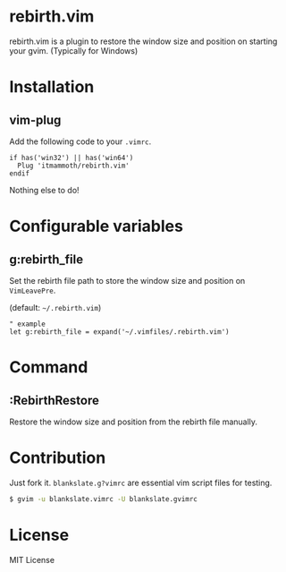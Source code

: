 # rebirth.vim

rebirth.vim is a plugin to restore the window size and position on starting your gvim. (Typically for Windows)

# Installation

## vim-plug

Add the following code to your `.vimrc`.

```
if has('win32') || has('win64')
  Plug 'itmammoth/rebirth.vim'
endif
```

Nothing else to do!

# Configurable variables

## g:rebirth_file

Set the rebirth file path to store the window size and position on `VimLeavePre`.

(default: `~/.rebirth.vim`)

```
" example
let g:rebirth_file = expand('~/.vimfiles/.rebirth.vim')
```

# Command

## :RebirthRestore

Restore the window size and position from the rebirth file manually.

# Contribution

Just fork it. `blankslate.g?vimrc` are essential vim script files for testing.

```bash
$ gvim -u blankslate.vimrc -U blankslate.gvimrc
```

# License

MIT License
